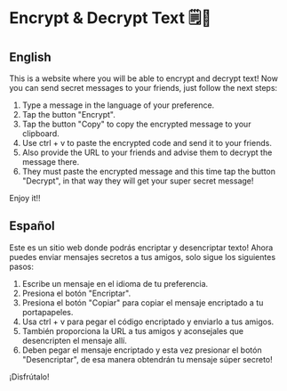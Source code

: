 # Encrypt & Decrypt Text 🗒️🔑

## English

This is a website where you will be able to encrypt and decrypt text! Now you can send secret messages to your friends, just follow the next steps:

1. Type a message in the language of your preference.
2. Tap the button "Encrypt".
3. Tap the button "Copy" to copy the encrypted message to your clipboard.
4. Use ctrl + v to paste the encrypted code and send it to your friends.
5. Also provide the URL to your friends and advise them to decrypt the message there.
6. They must paste the encrypted message and this time tap the button "Decrypt", in that way they will get your super secret message!

Enjoy it!!

## Español

Este es un sitio web donde podrás encriptar y desencriptar texto! Ahora puedes enviar mensajes secretos a tus amigos, solo sigue los siguientes pasos:

1. Escribe un mensaje en el idioma de tu preferencia.
2. Presiona el botón "Encriptar".
3. Presiona el botón "Copiar" para copiar el mensaje encriptado a tu portapapeles.
4. Usa ctrl + v para pegar el código encriptado y enviarlo a tus amigos.
5. También proporciona la URL a tus amigos y aconsejales que desencripten el mensaje allí.
6. Deben pegar el mensaje encriptado y esta vez presionar el botón "Desencriptar", de esa manera obtendrán tu mensaje súper secreto!

¡Disfrútalo!
